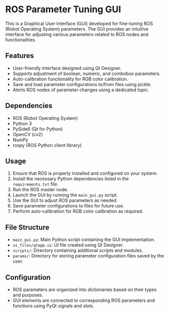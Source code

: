 # ROS Parameter Tuning GUI

This is a Graphical User Interface (GUI) developed for fine-tuning ROS (Robot Operating System) parameters. The GUI provides an intuitive interface for adjusting various parameters related to ROS nodes and functionalities.

## Features

- User-friendly interface designed using Qt Designer.
- Supports adjustment of boolean, numeric, and combobox parameters.
- Auto-calibration functionality for RGB color calibration.
- Save and load parameter configurations to/from files using pickle.
- Alerts ROS nodes of parameter changes using a dedicated topic.

## Dependencies

- ROS (Robot Operating System)
- Python 3
- PySide6 (Qt for Python)
- OpenCV (cv2)
- NumPy
- rospy (ROS Python client library)

## Usage

1. Ensure that ROS is properly installed and configured on your system.
2. Install the necessary Python dependencies listed in the `requirements.txt` file.
3. Run the ROS master node.
4. Launch the GUI by running the `main_gui.py` script.
5. Use the GUI to adjust ROS parameters as needed.
6. Save parameter configurations to files for future use.
7. Perform auto-calibration for RGB color calibration as required.

## File Structure

- `main_gui.py`: Main Python script containing the GUI implementation.
- `ui_files/qtapp.ui`: UI file created using Qt Designer.
- `scripts/`: Directory containing additional scripts and modules.
- `params/`: Directory for storing parameter configuration files saved by the user.

## Configuration

- ROS parameters are organized into dictionaries based on their types and purposes.
- GUI elements are connected to corresponding ROS parameters and functions using PyQt signals and slots.
